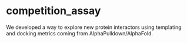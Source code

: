 # competition_assay
We developed a way to explore new protein interactors using templating and docking metrics coming from AlphaPulldown/AlphaFold.

